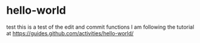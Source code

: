 # hello-world
test
this is a test of the edit and commit functions
I am following the tutorial at https://guides.github.com/activities/hello-world/
